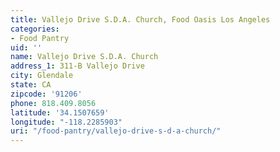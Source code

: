 ```yaml
---
title: Vallejo Drive S.D.A. Church, Food Oasis Los Angeles
categories:
- Food Pantry
uid: ''
name: Vallejo Drive S.D.A. Church
address_1: 311-B Vallejo Drive
city: Glendale
state: CA
zipcode: '91206'
phone: 818.409.8056
latitude: '34.1507659'
longitude: "-118.2285903"
uri: "/food-pantry/vallejo-drive-s-d-a-church/"
---
```



